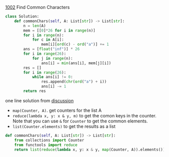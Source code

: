 [1002](https://leetcode.com/problems/find-common-characters/) Find Common Characters

```python
class Solution:
    def commonChars(self, A: List[str]) -> List[str]:
        n = len(A)
        mem = [[0]*26 for i in range(n)]
        for i in range(n):
            for c in A[i]:
                mem[i][ord(c) - ord("a")] += 1
        ans = [float("inf")] * 26
        for i in range(26):
            for j in range(n):
                ans[i] = min(ans[i], mem[j][i])
        res = []
        for i in range(26):
            while ans[i] != 0:
                res.append(chr(ord("a") + i))
                ans[i] -= 1
        return res
```

one line solution from [discussion](https://leetcode.com/problems/find-common-characters/discuss/247589/Python-solution-using-Counter.-(one-liner))

- `map(Counter, A)`. get counters for the list A
- `reduce(lambda x, y: x & y, m)` to get the comon keys in the counter. Note that you can use `&` for `Counter` to get the common elements.
- `list(Counter.elements)` to get the results as a list

```python
def commonChars(self, A: List[str]) -> List[str]:
    from collections import Counter
    from functools import reduce
    return list(reduce(lambda x, y: x & y, map(Counter, A)).elements())
```
